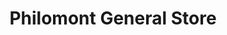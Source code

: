 ---
title: "Philomont General Store"
url: /philomont/philomont-general-store/
shop: variety store
---